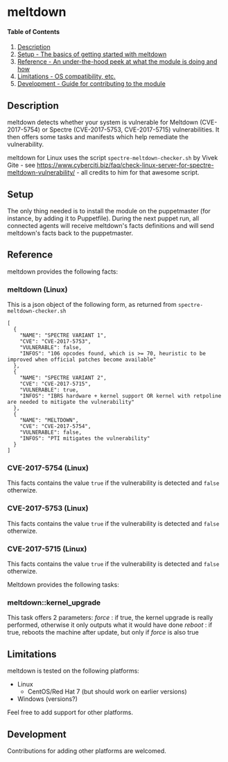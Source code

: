 
# meltdown

#### Table of Contents

1. [Description](#description)
2. [Setup - The basics of getting started with meltdown](#setup)
4. [Reference - An under-the-hood peek at what the module is doing and how](#reference)
5. [Limitations - OS compatibility, etc.](#limitations)
6. [Development - Guide for contributing to the module](#development)

## Description

meltdown detects whether your system is vulnerable for Meltdown (CVE-2017-5754) or Spectre (CVE-2017-5753, CVE-2017-5715) vulnerabilities. It then offers some tasks and manifests which help remediate the vulnerability.

meltdown for Linux uses the script ``spectre-meltdown-checker.sh`` by Vivek Gite - see https://www.cyberciti.biz/faq/check-linux-server-for-spectre-meltdown-vulnerability/ - all credits to him for that awesome script.

## Setup

The only thing needed is to install the module on the puppetmaster (for instance, by adding it to Puppetfile). During the next puppet run, all connected agents will receive meltdown's facts definitions and will send meltdown's facts back to the puppetmaster.

## Reference

meltdown provides the following facts:

### meltdown (Linux)

This is a json object of the following form, as returned from ``spectre-meltdown-checker.sh``
```
[
  {
    "NAME": "SPECTRE VARIANT 1",
    "CVE": "CVE-2017-5753",
    "VULNERABLE": false,
    "INFOS": "106 opcodes found, which is >= 70, heuristic to be improved when official patches become available"
  },
  {
    "NAME": "SPECTRE VARIANT 2",
    "CVE": "CVE-2017-5715",
    "VULNERABLE": true,
    "INFOS": "IBRS hardware + kernel support OR kernel with retpoline are needed to mitigate the vulnerability"
  },
  {
    "NAME": "MELTDOWN",
    "CVE": "CVE-2017-5754",
    "VULNERABLE": false,
    "INFOS": "PTI mitigates the vulnerability"
  }
]
```
### CVE-2017-5754 (Linux)

This facts contains the value `true` if the vulnerability is detected and `false` otherwize.

### CVE-2017-5753 (Linux)

This facts contains the value `true` if the vulnerability is detected and `false` otherwize.

### CVE-2017-5715 (Linux)

This facts contains the value `true` if the vulnerability is detected and `false` otherwize.

Meltdown provides the following tasks:

### meltdown::kernel_upgrade

This task offers 2 parameters:
*force*  : if true, the kernel upgrade is really performed, otherwise it only outputs what it would have done
*reboot* : if true, reboots the machine after update, but only if *force* is also true

## Limitations

meltdown is tested on the following platforms:

* Linux
  * CentOS/Red Hat 7 (but should work on earlier versions)
* Windows (versions?)

Feel free to add support for other platforms.

## Development

Contributions for adding other platforms are welcomed.
